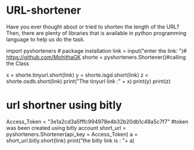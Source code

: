 # URL-shortener
Have you ever thought about or tried to shorten the length of the URL? Then, there are plenty of libraries that is available in python programming language to help us do the task.

import pyshorteners # package installation
link = input("enter the link: ")# https://github.com/MohithaGK
shorte = pyshorteners.Shortener()#calling the Class

x = shorte.tinyurl.short(link)
y = shorte.isgd.short(link)
z = shorte.osdb.short(link)
print("The tinyurl link :" + x)
print(y)
print(z)

# url shortner using bitly
Access_Token = "3e1a2cd3a5fffc994978e4b32b20db1c48a5c7f7" #token was been created using bitly account
short_url = pyshorteners.Shortener(api_key = Access_Token)
a = short_url.bitly.short(link)
print("the bitly link is : "+ a)
